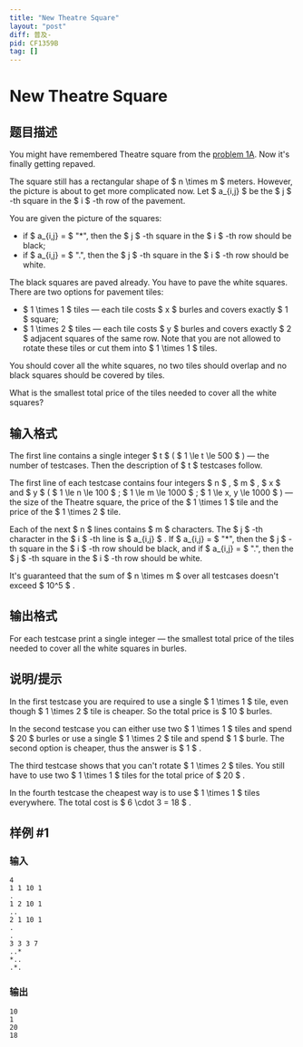```yaml
---
title: "New Theatre Square"
layout: "post"
diff: 普及-
pid: CF1359B
tag: []
---
```


# New Theatre Square

## 题目描述

You might have remembered Theatre square from the [problem 1A](https://codeforces.com/problemset/problem/1/A). Now it's finally getting repaved.

The square still has a rectangular shape of $ n \times m $ meters. However, the picture is about to get more complicated now. Let $ a_{i,j} $ be the $ j $ -th square in the $ i $ -th row of the pavement.

You are given the picture of the squares:

- if $ a_{i,j} =  $ "\*", then the $ j $ -th square in the $ i $ -th row should be black;
- if $ a_{i,j} =  $ ".", then the $ j $ -th square in the $ i $ -th row should be white.

The black squares are paved already. You have to pave the white squares. There are two options for pavement tiles:

- $ 1 \times 1 $ tiles — each tile costs $ x $ burles and covers exactly $ 1 $ square;
- $ 1 \times 2 $ tiles — each tile costs $ y $ burles and covers exactly $ 2 $ adjacent squares of the same row. Note that you are not allowed to rotate these tiles or cut them into $ 1 \times 1 $ tiles.

You should cover all the white squares, no two tiles should overlap and no black squares should be covered by tiles.

What is the smallest total price of the tiles needed to cover all the white squares?

## 输入格式

The first line contains a single integer $ t $ ( $ 1 \le t \le 500 $ ) — the number of testcases. Then the description of $ t $ testcases follow.

The first line of each testcase contains four integers $ n $ , $ m $ , $ x $ and $ y $ ( $ 1 \le n \le 100 $ ; $ 1 \le m \le 1000 $ ; $ 1 \le x, y \le 1000 $ ) — the size of the Theatre square, the price of the $ 1 \times 1 $ tile and the price of the $ 1 \times 2 $ tile.

Each of the next $ n $ lines contains $ m $ characters. The $ j $ -th character in the $ i $ -th line is $ a_{i,j} $ . If $ a_{i,j} =  $ "\*", then the $ j $ -th square in the $ i $ -th row should be black, and if $ a_{i,j} =  $ ".", then the $ j $ -th square in the $ i $ -th row should be white.

It's guaranteed that the sum of $ n \times m $ over all testcases doesn't exceed $ 10^5 $ .

## 输出格式

For each testcase print a single integer — the smallest total price of the tiles needed to cover all the white squares in burles.

## 说明/提示

In the first testcase you are required to use a single $ 1 \times 1 $ tile, even though $ 1 \times 2 $ tile is cheaper. So the total price is $ 10 $ burles.

In the second testcase you can either use two $ 1 \times 1 $ tiles and spend $ 20 $ burles or use a single $ 1 \times 2 $ tile and spend $ 1 $ burle. The second option is cheaper, thus the answer is $ 1 $ .

The third testcase shows that you can't rotate $ 1 \times 2 $ tiles. You still have to use two $ 1 \times 1 $ tiles for the total price of $ 20 $ .

In the fourth testcase the cheapest way is to use $ 1 \times 1 $ tiles everywhere. The total cost is $ 6 \cdot 3 = 18 $ .

## 样例 #1

### 输入

```
4
1 1 10 1
.
1 2 10 1
..
2 1 10 1
.
.
3 3 3 7
..*
*..
.*.
```

### 输出

```
10
1
20
18
```

